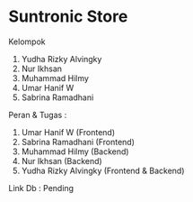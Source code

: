 # Suntronic Store

Kelompok
1. Yudha Rizky Alvingky
2. Nur Ikhsan
3. Muhammad Hilmy
4. Umar Hanif W
5. Sabrina Ramadhani

Peran & Tugas :
1. Umar Hanif W (Frontend)
2. Sabrina Ramadhani (Frontend)
3. Muhammad Hilmy (Backend)
4. Nur Ikhsan (Backend)
5. Yudha Rizky Alvingky (Frontend & Backend)


Link Db :
Pending
